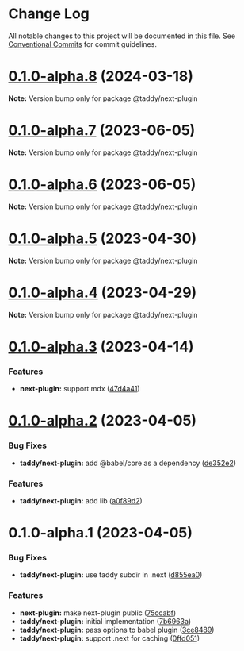# Change Log

All notable changes to this project will be documented in this file.
See [Conventional Commits](https://conventionalcommits.org) for commit guidelines.

# [0.1.0-alpha.8](https://github.com/lttb/taddy/compare/@taddy/next-plugin@0.1.0-alpha.7...@taddy/next-plugin@0.1.0-alpha.8) (2024-03-18)

**Note:** Version bump only for package @taddy/next-plugin

# [0.1.0-alpha.7](https://github.com/lttb/taddy/compare/@taddy/next-plugin@0.1.0-alpha.6...@taddy/next-plugin@0.1.0-alpha.7) (2023-06-05)

**Note:** Version bump only for package @taddy/next-plugin

# [0.1.0-alpha.6](https://github.com/lttb/taddy/compare/@taddy/next-plugin@0.1.0-alpha.5...@taddy/next-plugin@0.1.0-alpha.6) (2023-06-05)

**Note:** Version bump only for package @taddy/next-plugin

# [0.1.0-alpha.5](https://github.com/lttb/taddy/compare/@taddy/next-plugin@0.1.0-alpha.4...@taddy/next-plugin@0.1.0-alpha.5) (2023-04-30)

**Note:** Version bump only for package @taddy/next-plugin

# [0.1.0-alpha.4](https://github.com/lttb/taddy/compare/@taddy/next-plugin@0.1.0-alpha.3...@taddy/next-plugin@0.1.0-alpha.4) (2023-04-29)

**Note:** Version bump only for package @taddy/next-plugin

# [0.1.0-alpha.3](https://github.com/lttb/taddy/compare/@taddy/next-plugin@0.1.0-alpha.2...@taddy/next-plugin@0.1.0-alpha.3) (2023-04-14)

### Features

- **next-plugin:** support mdx ([47d4a41](https://github.com/lttb/taddy/commit/47d4a41a502d491e11fa78d95fa902be09cab895))

# [0.1.0-alpha.2](https://github.com/lttb/taddy/compare/@taddy/next-plugin@0.1.0-alpha.1...@taddy/next-plugin@0.1.0-alpha.2) (2023-04-05)

### Bug Fixes

- **taddy/next-plugin:** add @babel/core as a dependency ([de352e2](https://github.com/lttb/taddy/commit/de352e29aa00c8af0a4460756a9d2ef3665c6031))

### Features

- **taddy/next-plugin:** add lib ([a0f89d2](https://github.com/lttb/taddy/commit/a0f89d29ebd1fde3c8120660f842f2323d008e1d))

# 0.1.0-alpha.1 (2023-04-05)

### Bug Fixes

- **taddy/next-plugin:** use taddy subdir in .next ([d855ea0](https://github.com/lttb/taddy/commit/d855ea094747ceac849dc7e7fd79345b84b7f2f5))

### Features

- **next-plugin:** make next-plugin public ([75ccabf](https://github.com/lttb/taddy/commit/75ccabf9aac3d11d2aafe378011003178f96c9dd))
- **taddy/next-plugin:** initial implementation ([7b6963a](https://github.com/lttb/taddy/commit/7b6963aec98c9d369b6d2cc64078b9102e14b797))
- **taddy/next-plugin:** pass options to babel plugin ([3ce8489](https://github.com/lttb/taddy/commit/3ce8489b971a801671f5a4abd4a5a251b328bac1))
- **taddy/next-plugin:** support .next for caching ([0ffd051](https://github.com/lttb/taddy/commit/0ffd051fb3e2491da0a5ea1b807ea5b67c091714))
